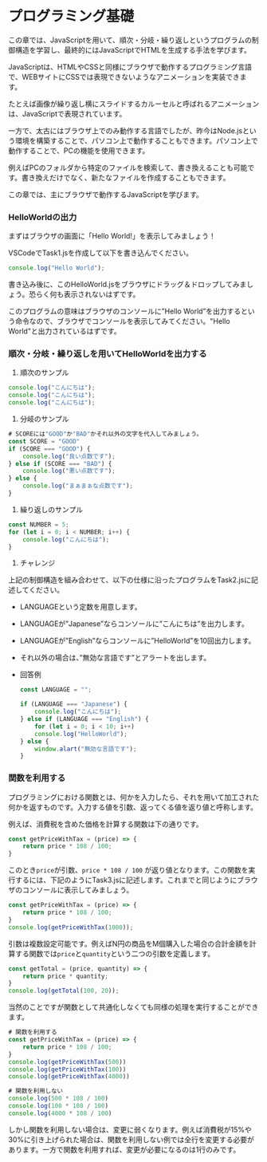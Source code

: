 # プログラミング基礎

この章では、JavaScriptを用いて、順次・分岐・繰り返しというプログラムの制御構造を学習し、最終的にはJavaScriptでHTMLを生成する手法を学びます。

JavaScriptは、HTMLやCSSと同様にブラウザで動作するプログラミング言語で、WEBサイトにCSSでは表現できないようなアニメーションを実装できます。

たとえば画像が繰り返し横にスライドするカルーセルと呼ばれるアニメーションは、JavaScriptで表現されています。

一方で、太古にはブラウザ上でのみ動作する言語でしたが、昨今はNode.jsという環境を構築することで、パソコン上で動作することもできます。パソコン上で動作することで、PCの機能を使用できます。

例えばPCのフォルダから特定のファイルを検索して、書き換えることも可能です。書き換えだけでなく、新たなファイルを作成することもできます。

この章では、主にブラウザで動作するJavaScriptを学びます。

### HelloWorldの出力

まずはブラウザの画面に「Hello World!」を表示してみましょう！

VSCodeでTask1.jsを作成して以下を書き込んでください。

```jsx
console.log("Hello World");
```

書き込み後に、このHelloWorld.jsをブラウザにドラッグ＆ドロップしてみましょう。恐らく何も表示されないはずです。

このプログラムの意味はブラウザのコンソールに”Hello World”を出力するという命令なので、ブラウザでコンソールを表示してみてください。"Hello World"と出力されているはずです。

### 順次・分岐・繰り返しを用いてHelloWorldを出力する

1. 順次のサンプル

```jsx
console.log("こんにちは");
console.log("こんにちは");
console.log("こんにちは");
```

1. 分岐のサンプル

```jsx
# SCOREには"GOOD"か"BAD"かそれ以外の文字を代入してみましょう。
const SCORE = "GOOD"
if (SCORE === "GOOD") {
	console.log("良い点数です");
} else if (SCORE === "BAD") {
	console.log("悪い点数です");
} else {
	console.log("まぁまぁな点数です");
}
```

1. 繰り返しのサンプル

```jsx
const NUMBER = 5;
for (let i = 0; i < NUMBER; i++) {
	console.log("こんにちは");
}
```

1. チャレンジ

上記の制御構造を組み合わせて、以下の仕様に沿ったプログラムをTask2.jsに記述してください。

- LANGUAGEという定数を用意します。
- LANGUAGEが”Japanese”ならコンソールに”こんにちは”を出力します。
- LANGUAGEが”English”ならコンソールに”HelloWorld”を10回出力します。
- それ以外の場合は、”無効な言語です”とアラートを出します。
- 回答例
    
    ```jsx
    const LANGUAGE = "";
    
    if (LANGUAGE === "Japanese") {
    	console.log("こんにちは");
    } else if (LANGUAGE === "English") {
    	for (let i = 0; i < 10; i++)
    	console.log("HelloWorld");
    } else {
    	window.alart("無効な言語です");
    }
    ```
    

### 関数を利用する

プログラミングにおける関数とは、何かを入力したら、それを用いて加工された何かを返すものです。入力する値を引数、返ってくる値を返り値と呼称します。

例えば、消費税を含めた価格を計算する関数は下の通りです。

```jsx
const getPriceWithTax = (price) => {
	return price * 108 / 100;
}
```

このとき`price`が引数、`price * 108 / 100` が返り値となります。この関数を実行するには、下記のようにTask3.jsに記述します。これまでと同じようにブラウザのコンソールに表示してみましょう。

```jsx
const getPriceWithTax = (price) => {
	return price * 108 / 100;
}
console.log(getPriceWithTax(1000));

```

引数は複数設定可能です。例えばN円の商品をM個購入した場合の合計金額を計算する関数では`price`と`quantity`という二つの引数を定義します。

```jsx
const getTotal = (price, quantity) => {
	return price * quantity;
}
console.log(getTotal(100, 20));
```

当然のことですが関数として共通化しなくても同様の処理を実行することができます。

```jsx
# 関数を利用する
const getPriceWithTax = (price) => {
	return price * 108 / 100;
}
console.log(getPriceWithTax(500))
console.log(getPriceWithTax(100))
console.log(getPriceWithTax(4000))

# 関数を利用しない
console.log(500 * 108 / 100)
console.log(100 * 108 / 100)
console.log(4000 * 108 / 100)
```

しかし関数を利用しない場合は、変更に弱くなります。例えば消費税が15%や30%に引き上げられた場合は、関数を利用しない例では全行を変更する必要があります。一方で関数を利用すれば、変更が必要になるのは1行のみです。
